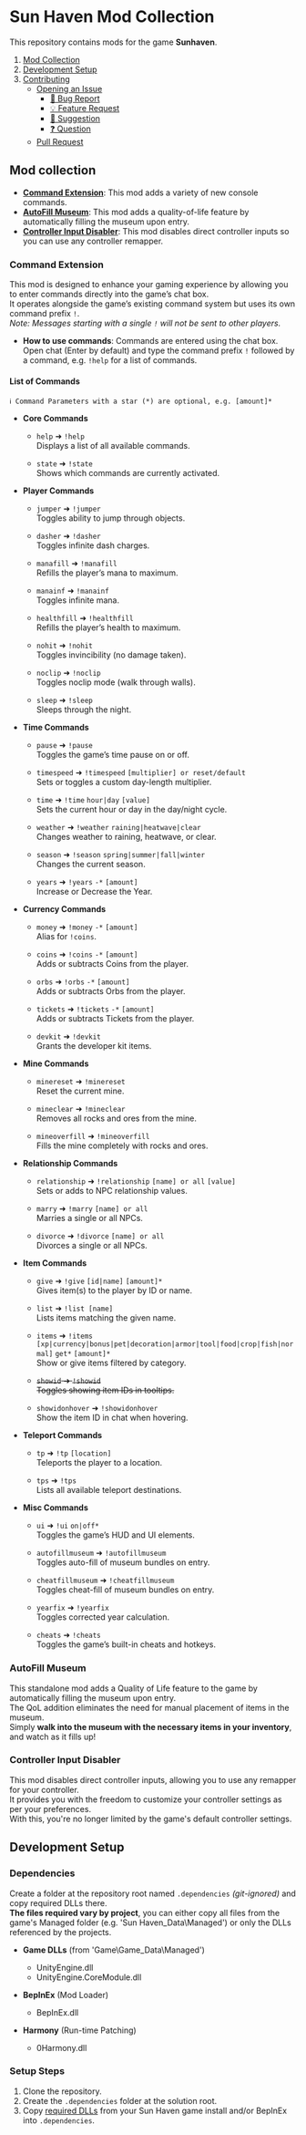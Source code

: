 ﻿# Sun Haven Mod Collection
This repository contains mods for the game **Sunhaven**.

<!-- Table of Contents -->
<ol>
	<li><a href="#mod-collection">Mod Collection</a></li>
	<li><a href="#development-setup">Development Setup</a></li>
	<li><a href="#contributing">Contributing</a>
		<ul>
			<li><a href="#opening-an-issue">Opening an Issue</a>
				<ul>
					<li><a href="#-bug-report">🐛 Bug Report</a></li>
					<li><a href="#-feature-request">💡 Feature Request</a></li>
					<li><a href="#-suggestion">💬 Suggestion</a></li>
					<li><a href="#-question">❓ Question</a></li>
				</ul>
			</li>
			<li><a href="#pull-request">Pull Request</a></li>
		</ul>
	</li>
	<!--<li><a href="#chat-discussion">Chat & Discussion</a></li>-->
</ol>

## Mod collection
* **[Command Extension](#command-extension)**: This mod adds a variety of new console commands.  
* **[AutoFill Museum](#autofill-museum)**: This mod adds a quality-of-life feature by automatically filling the museum upon entry.  
* **[Controller Input Disabler](#controller-input-disabler)**: This mod disables direct controller inputs so you can use any controller remapper.

### Command Extension
This mod is designed to enhance your gaming experience by allowing you to enter commands directly into the game’s chat box.  
It operates alongside the game’s existing command system but uses its own command prefix `!`.  
*Note: Messages starting with a single `!` will not be sent to other players.*

- **How to use commands**: Commands are entered using the chat box.  
  Open chat (Enter by default) and type the command prefix `!` followed by a command, e.g. `!help` for a list of commands.

#### List of Commands
```
ℹ️ Command Parameters with a star (*) are optional, e.g. [amount]*
```
- **Core Commands**
	- `help` ➜ `!help`  
	  Displays a list of all available commands.
	
	- `state` ➜ `!state`  
	  Shows which commands are currently activated.

- **Player Commands**
	- `jumper` ➜ `!jumper`  
	  Toggles ability to jump through objects.
	
	- `dasher` ➜ `!dasher`  
	  Toggles infinite dash charges.
	
	- `manafill` ➜ `!manafill`  
	  Refills the player’s mana to maximum.
	
	- `manainf` ➜ `!manainf`  
	  Toggles infinite mana.
	
	- `healthfill` ➜ `!healthfill`  
	  Refills the player’s health to maximum.
	
	- `nohit` ➜ `!nohit`  
	  Toggles invincibility (no damage taken).
	
	- `noclip` ➜ `!noclip`  
	  Toggles noclip mode (walk through walls).
	
	- `sleep` ➜ `!sleep`  
	  Sleeps through the night.

- **Time Commands**
	- `pause` ➜ `!pause`  
	  Toggles the game’s time pause on or off.
	
	- `timespeed` ➜ `!timespeed` `[multiplier] or reset/default`  
	  Sets or toggles a custom day-length multiplier.
	
	- `time` ➜ `!time` `hour|day` `[value]`  
	  Sets the current hour or day in the day/night cycle.
	
	- `weather` ➜ `!weather` `raining|heatwave|clear`  
	  Changes weather to raining, heatwave, or clear.
	
	- `season` ➜ `!season` `spring|summer|fall|winter`  
	  Changes the current season.
	
	- `years` ➜ `!years` `-*` `[amount]`  
	  Increase or Decrease the Year.

- **Currency Commands**
	- `money` ➜ `!money` `-*` `[amount]`  
	  Alias for `!coins`.
	
	- `coins` ➜ `!coins` `-*` `[amount]`  
	  Adds or subtracts Coins from the player.
	
	- `orbs` ➜ `!orbs` `-*` `[amount]`  
	  Adds or subtracts Orbs from the player.
	
	- `tickets` ➜ `!tickets` `-*` `[amount]`  
	  Adds or subtracts Tickets from the player.
	
	- `devkit` ➜ `!devkit`  
	  Grants the developer kit items.

- **Mine Commands**
	- `minereset` ➜ `!minereset`  
	  Reset the current mine.
	
	- `mineclear` ➜ `!mineclear`  
	  Removes all rocks and ores from the mine.
	
	- `mineoverfill` ➜ `!mineoverfill`  
	  Fills the mine completely with rocks and ores.

- **Relationship Commands**
	- `relationship` ➜ `!relationship` `[name] or all` `[value]`  
	  Sets or adds to NPC relationship values.
	
	- `marry` ➜ `!marry` `[name] or all`  
	  Marries a single or all NPCs.
	
	- `divorce` ➜ `!divorce` `[name] or all`  
	  Divorces a single or all NPCs.

- **Item Commands**
	- `give` ➜ `!give` `[id|name]` `[amount]*`  
	  Gives item(s) to the player by ID or name.
	
	- `list` ➜ `!list [name]`  
	  Lists items matching the given name.
	
	- `items` ➜ `!items` `[xp|currency|bonus|pet|decoration|armor|tool|food|crop|fish|normal]` `get*` `[amount]*`  
	  Show or give items filtered by category.
	
	- ~~`showid` ➜ `!showid`~~  
	  ~~Toggles showing item IDs in tooltips.~~
	
	- `showidonhover` ➜ `!showidonhover`  
	  Show the item ID in chat when hovering.

- **Teleport Commands**
	- `tp` ➜ `!tp` `[location]`  
	  Teleports the player to a location.
	
	- `tps` ➜ `!tps`  
	  Lists all available teleport destinations.

- **Misc Commands**
	- `ui` ➜ `!ui` `on|off*`  
	  Toggles the game’s HUD and UI elements.
	
	- `autofillmuseum` ➜ `!autofillmuseum`  
	  Toggles auto-fill of museum bundles on entry.
	
	- `cheatfillmuseum` ➜ `!cheatfillmuseum`  
	  Toggles cheat-fill of museum bundles on entry.
	
	- `yearfix` ➜ `!yearfix`  
	  Toggles corrected year calculation.
	
	- `cheats` ➜ `!cheats`  
	  Toggles the game’s built-in cheats and hotkeys.

### AutoFill Museum
This standalone mod adds a Quality of Life feature to the game by automatically filling the museum upon entry.  
The QoL addition eliminates the need for manual placement of items in the museum.  
Simply **walk into the museum with the necessary items in your inventory**, and watch as it fills up!

### Controller Input Disabler
This mod disables direct controller inputs, allowing you to use any remapper for your controller.  
It provides you with the freedom to customize your controller settings as per your preferences.  
With this, you're no longer limited by the game's default controller settings.

## Development Setup
### Dependencies
Create a folder at the repository root named `.dependencies` *(git-ignored)* and copy required DLLs there.  
**The files required vary by project**, you can either copy all files from the game's Managed folder (e.g. 'Sun Haven_Data\Managed') or only the DLLs referenced by the projects.

- **Game DLLs** (from 'Game\Game_Data\Managed')
	+ UnityEngine.dll
	+ UnityEngine.CoreModule.dll

- **BepInEx** (Mod Loader)
	+ BepInEx.dll

- **Harmony** (Run-time Patching)
	+ 0Harmony.dll

### Setup Steps
1. Clone the repository.
2. Create the `.dependencies` folder at the solution root.
3. Copy [required DLLs](#required-files) from your Sun Haven game install and/or BepInEx into `.dependencies`.
